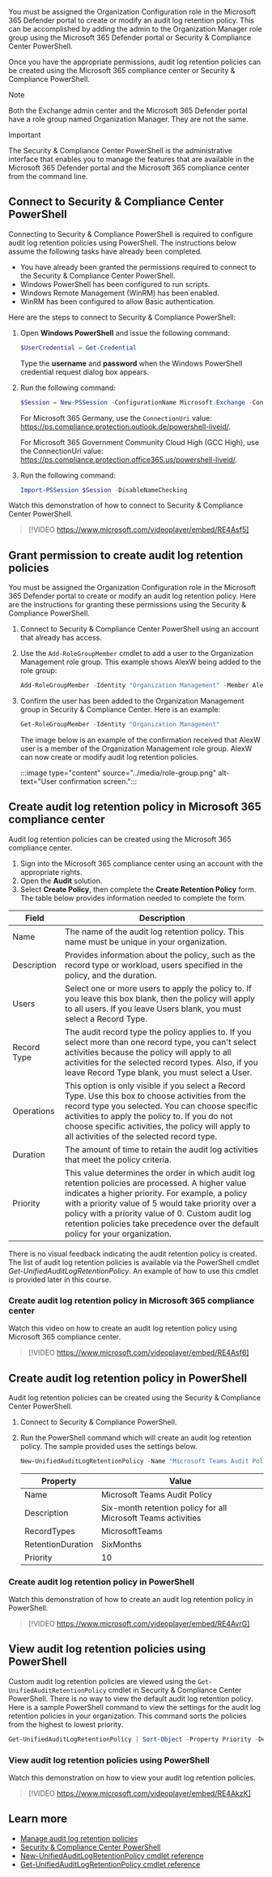 You must be assigned the Organization Configuration role in the Microsoft 365 Defender portal to create or modify an audit log retention policy. This can be accomplished by adding the admin to the Organization Manager role group using the Microsoft 365 Defender portal or Security & Compliance Center PowerShell.

Once you have the appropriate permissions, audit log retention policies can be created using the Microsoft 365 compliance center or Security & Compliance PowerShell.

> [!NOTE]
> Both the Exchange admin center and the Microsoft 365 Defender portal have a role group named Organization Manager. They are not the same.

> [!Important]
> The Security & Compliance Center PowerShell is the administrative interface that enables you to manage the features that are available in the Microsoft 365 Defender portal and the Microsoft 365 compliance center from the command line.

## Connect to Security & Compliance Center PowerShell

Connecting to Security & Compliance PowerShell is required to configure audit log retention policies using PowerShell. The instructions below assume the following tasks have already been completed.

- You have already been granted the permissions required to connect to the Security & Compliance Center PowerShell.
- Windows PowerShell has been configured to run scripts.
- Windows Remote Management (WinRM) has been enabled.
- WinRM has been configured to allow Basic authentication.

Here are the steps to connect to Security & Compliance PowerShell:

1. Open **Windows PowerShell** and issue the following command:

    ```PowerShell
    $UserCredential = Get-Credential
    ```

    Type the **username** and **password** when the Windows PowerShell credential request dialog box appears.

1. Run the following command:

    ```PowerShell
    $Session = New-PSSession -ConfigurationName Microsoft.Exchange -ConnectionUri https://ps.compliance.protection.outlook.com/powershell-liveid/ -Credential $UserCredential -Authentication Basic -AllowRedirection
    ```

    For Microsoft 365 Germany, use the `ConnectionUri` value: <https://ps.compliance.protection.outlook.de/powershell-liveid/>.

    For Microsoft 365 Government Community Cloud High (GCC High), use the ConnectionUri value: <https://ps.compliance.protection.office365.us/powershell-liveid/>.

1. Run the following command:

    ```PowerShell
    Import-PSSession $Session -DisableNameChecking
    ```

Watch this demonstration of how to connect to Security & Compliance Center PowerShell.

>
> [!VIDEO https://www.microsoft.com/videoplayer/embed/RE4Asf5]

## Grant permission to create audit log retention policies

You must be assigned the Organization Configuration role in the Microsoft 365 Defender portal to create or modify an audit log retention policy. Here are the instructions for granting these permissions using the Security & Compliance PowerShell.

1. Connect to Security & Compliance Center PowerShell using an account that already has access.
1. Use the `Add-RoleGroupMember` cmdlet to add a user to the Organization Management role group. This example shows AlexW being added to the role group:

    ```PowerShell
    Add-RoleGroupMember -Identity "Organization Management" -Member AlexW
    ```

1. Confirm the user has been added to the Organization Management group in Security & Compliance Center. Here is an example:

    ```PowerShell
    Get-RoleGroupMember -Identity "Organization Management"
    ```

    The image below is an example of the confirmation received that AlexW user is a member of the Organization Management role group. AlexW can now create or modify audit log retention policies.

    :::image type="content" source="../media/role-group.png" alt-text="User confirmation screen.":::

## Create audit log retention policy in Microsoft 365 compliance center

Audit log retention policies can be created using the Microsoft 365 compliance center.

1. Sign into the Microsoft 365 compliance center using an account with the appropriate rights.
2. Open the **Audit** solution.
3. Select **Create Policy**, then complete the **Create Retention Policy** form. The table below provides information needed to complete the form.

|  Field |  Description |
|---|---|
|  Name | The name of the audit log retention policy. This name must be unique in your organization.  |
|  Description | Provides information about the policy, such as the record type or workload, users specified in the policy, and the duration.  |
|  Users | Select one or more users to apply the policy to. If you leave this box blank, then the policy will apply to all users. If you leave Users blank, you must select a Record Type.  |
|  Record Type | The audit record type the policy applies to. If you select more than one record type, you can't select activities because the policy will apply to all activities for the selected record types. Also, if you leave Record Type blank, you must select a User.  |
|   Operations| This option is only visible if you select a Record Type. Use this box to choose activities from the record type you selected. You can choose specific activities to apply the policy to. If you do not choose specific activities, the policy will apply to all activities of the selected record type.  |
|  Duration | The amount of time to retain the audit log activities that meet the policy criteria.|
| Priority  | This value determines the order in which audit log retention policies are processed. A higher value indicates a higher priority. For example, a policy with a priority value of 5 would take priority over a policy with a priority value of 0. Custom audit log retention policies take precedence over the default policy for your organization.  |

There is no visual feedback indicating the audit retention policy is created. The list of audit log retention policies is available via the PowerShell cmdlet *Get-UnifiedAuditLogRetentionPolicy*. An example of how to use this cmdlet is provided later in this course.

### Create audit log retention policy in Microsoft 365 compliance center

Watch this video on how to create an audit log retention policy using Microsoft 365 compliance center.
>
> [!VIDEO https://www.microsoft.com/videoplayer/embed/RE4Asf6]

## Create audit log retention policy in PowerShell

Audit log retention policies can be created using the Security & Compliance Center PowerShell.

1. Connect to Security & Compliance PowerShell.
2. Run the PowerShell command which will create an audit log retention policy. The sample provided uses the settings below.

    ```PowerShell
    New-UnifiedAuditLogRetentionPolicy -Name "Microsoft Teams Audit Policy" -Description "Six-month retention policy for all Microsoft Teams activities" -RecordTypes MicrosoftTeams -RetentionDuration SixMonths -Priority 10
    ```

    |  Property | Value  |
    |---|---|
    |  Name |  Microsoft Teams Audit Policy |
    |  Description | Six-month retention policy for all Microsoft Teams activities  |
    |  RecordTypes | MicrosoftTeams  |
    |  RetentionDuration | SixMonths  |
    |  Priority | 10  |

### Create audit log retention policy in PowerShell

Watch this demonstration of how to create an audit log retention policy in PowerShell.
>
> [!VIDEO https://www.microsoft.com/videoplayer/embed/RE4AvrG]

## View audit log retention policies using PowerShell

Custom audit log retention policies are viewed using the `Get-UnifiedAuditRetentionPolicy` cmdlet in Security & Compliance Center PowerShell. There is no way to view the default audit log retention policy. Here is a sample PowerShell command to view the settings for the audit log retention policies in your organization. This command sorts the policies from the highest to lowest priority.

```PowerShell
Get-UnifiedAuditLogRetentionPolicy | Sort-Object -Property Priority -Descending | FL Priority,Name,Description,RecordTypes,Operations,UserIds,RetentionDuration 
```

### View audit log retention policies using PowerShell

Watch this demonstration on how to view your audit log retention policies.
>
> [!VIDEO https://www.microsoft.com/videoplayer/embed/RE4AkzK]

## Learn more

- [Manage audit log retention policies](/microsoft-365/compliance/audit-log-retention-policies?azure-portal=true)
- [Security & Compliance Center PowerShell](/powershell/exchange/office-365-scc/office-365-scc-powershell?azure-portal=true)
- [New-UnifiedAuditLogRetentionPolicy cmdlet reference](/powershell/module/exchange/new-unifiedauditlogretentionpolicy?azure-portal=true)
- [Get-UnifiedAuditLogRetentionPolicy cmdlet reference](/powershell/module/exchange/policy-and-compliance-audit/get-unifiedauditlogretentionpolicy?azure-portal=true)
